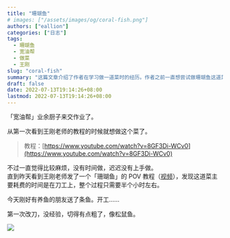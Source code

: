 ```yaml
---
title: "珊瑚鱼"
# images: ["/assets/images/og/coral-fish.png"]
authors: ["eallion"]
categories: ["日志"]
tags: 
  - 珊瑚鱼
  - 宽油帮
  - 做菜
  - 王刚
slug: "coral-fish"
summary: "这篇文章介绍了作者在学习做一道菜时的经历。作者之前一直想尝试做珊瑚鱼这道菜，但觉得比较麻烦并且没有时间做。直到作者看到王刚老师发的教程，发现做这道菜主要耗费时间的是刀工，整个过程只需要半小时左右。作者前一天正好有养鱼的朋友送了条鱼，于是决定开始动手做。然而由于没有经验，第一次切得有点粗了，像松鼠鱼。"
draft: false
date: 2022-07-13T19:14:26+08:00
lastmod: 2022-07-13T19:14:26+08:00
---
```


「宽油帮」业余厨子来交作业了。  

从第一次看到王刚老师的教程的时候就想做这个菜了。  

> 教程：[https://www.youtube.com/watch?v=8GF3Di-WCv0](https://www.youtube.com/watch?v=8GF3Di-WCv0)

不过一直觉得比较麻烦，没有时间做，迟迟没有上手做。  
直到昨天看到王刚老师发了一个「珊瑚鱼」的 POV 教程（[视频](https://www.youtube.com/watch?v=RO036m2jvK8)），发现这道菜主要耗费的时间是在刀工上，整个过程只需要半个小时左右。

今天刚好有养鱼的朋友送了条鱼。开工……  

第一次改刀，没经验，切得有点粗了，像松鼠鱼。  

![](/assets/images/posts/2022/07/coral_fish.jpg)
